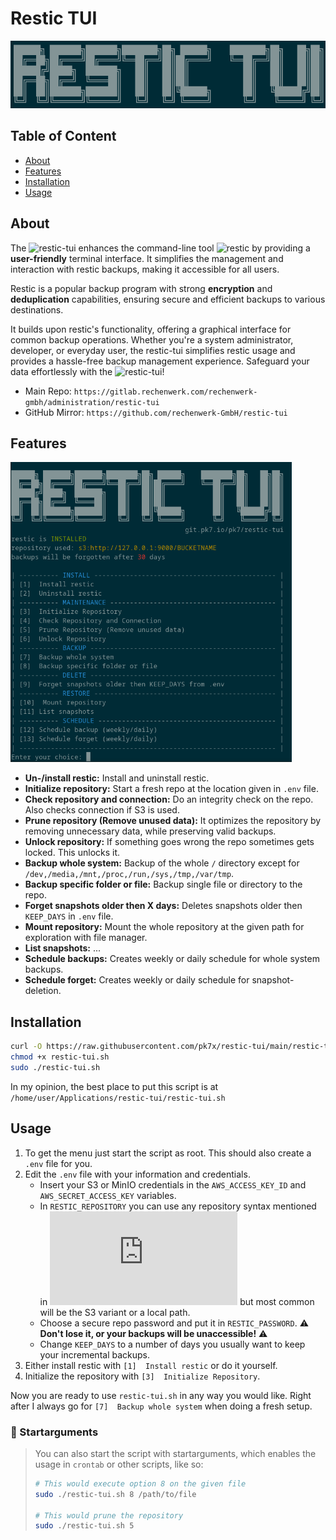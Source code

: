 # Restic TUI

<p align="center"><img src="docs/images/restic-tui_logo.png" alt="Screenshot of restic-tui logo" /></p>

## Table of Content

- [About](#about)
- [Features](#features)
- [Installation](#installation)
- [Usage](#usage)

## About

The ![restic-tui](https://git.pk7.io/pk7/restic-tui) enhances the command-line tool ![restic](https://github.com/restic/restic) by providing a **user-friendly** terminal interface. It simplifies the management and interaction with restic backups, making it accessible for all users.

Restic is a popular backup program with strong **encryption** and **deduplication** capabilities, ensuring secure and efficient backups to various destinations. 

It builds upon restic's functionality, offering a graphical interface for common backup operations. Whether you're a system administrator, developer, or everyday user, the restic-tui simplifies restic usage and provides a hassle-free backup management experience. Safeguard your data effortlessly with the ![restic-tui](https://git.pk7.io/pk7/restic-tui)!

- Main Repo: `https://gitlab.rechenwerk.com/rechenwerk-gmbh/administration/restic-tui`
- GitHub Mirror: `https://github.com/rechenwerk-GmbH/restic-tui`

## Features

<p><img src="docs/images/restic-tui_main_menu.png" alt="Screenshot of restic-tui main menu" width="450" height="480" /></p>

- **Un-/install restic:** Install and uninstall restic.
- **Initialize repository:** Start a fresh repo at the location given in `.env` file.
- **Check repository and connection:** Do an integrity check on the repo. Also checks connection if S3 is used.
- **Prune repository (Remove unused data):** It optimizes the repository by removing unnecessary data, while preserving valid backups.
- **Unlock repository:** If something goes wrong the repo sometimes gets locked. This unlocks it.
- **Backup whole system:** Backup of the whole `/` directory except for `/dev,/media,/mnt,/proc,/run,/sys,/tmp,/var/tmp`.
- **Backup specific folder or file:** Backup single file or directory to the repo.
- **Forget snapshots older then X days:** Deletes snapshots older then `KEEP_DAYS` in `.env` file.
- **Mount repository:** Mount the whole repository at the given path for exploration with file manager. 
- **List snapshots:** ...
- **Schedule backups:** Creates weekly or daily schedule for whole system backups.
- **Schedule forget:** Creates weekly or daily schedule for snapshot-deletion.

## Installation

```bash
curl -O https://raw.githubusercontent.com/pk7x/restic-tui/main/restic-tui.sh
chmod +x restic-tui.sh
sudo ./restic-tui.sh
```

In my opinion, the best place to put this script is at `/home/user/Applications/restic-tui/restic-tui.sh`

## Usage

1. To get the menu just start the script as root. This should also create a `.env` file for you.
2. Edit the `.env` file with your information and credentials.
    - Insert your S3 or MinIO credentials in the `AWS_ACCESS_KEY_ID` and `AWS_SECRET_ACCESS_KEY` variables.
    - In `RESTIC_REPOSITORY` you can use any repository syntax mentioned in ![Preparing a new repository](https://restic.readthedocs.io/en/stable/030_preparing_a_new_repo.html) but most common will be the S3 variant or a local path.
    - Choose a secure repo password and put it in `RESTIC_PASSWORD`. ⚠️ **Don't lose it, or your backups will be unaccessible!** ⚠️
    - Change `KEEP_DAYS` to a number of days you usually want to keep your incremental backups.
3. Either install restic with `[1]  Install restic` or do it yourself.
4. Initialize the repository with `[3]  Initialize Repository`.

Now you are ready to use `restic-tui.sh` in any way you would like. Right after I always go for `[7]  Backup whole system` when doing a fresh setup.

### 📌 Startarguments 
> 
> You can also start the script with startarguments, which enables the usage in `crontab` or other scripts, like so:
> 
> ```bash
> # This would execute option 8 on the given file
> sudo ./restic-tui.sh 8 /path/to/file
> 
> # This would prune the repository
> sudo ./restic-tui.sh 5
> ```
